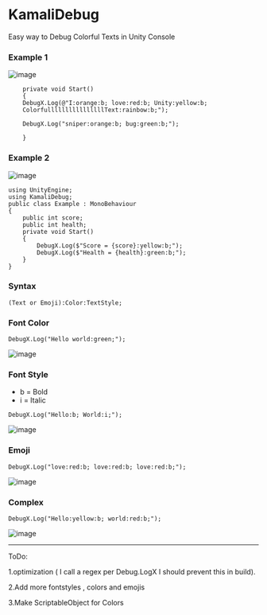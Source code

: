 # KamaliDebug
Easy way to Debug Colorful Texts in Unity Console


### Example 1 

![image](https://user-images.githubusercontent.com/16706911/66844927-0af01480-ef7c-11e9-8202-a2d35878955e.png)


```
    private void Start()
    {
    DebugX.Log(@"I:orange:b; love:red:b; Unity:yellow:b;
    ColorfullllllllllllllllText:rainbow:b;");
    
    DebugX.Log("sniper:orange:b; bug:green:b;");

    }
```

### Example 2


![image](https://user-images.githubusercontent.com/16706911/67084273-808cf800-f1a9-11e9-9a12-a283fc66b957.png)

```
using UnityEngine;
using KamaliDebug;
public class Example : MonoBehaviour
{
    public int score;
    public int health;
    private void Start()
    {
        DebugX.Log($"Score = {score}:yellow:b;");
        DebugX.Log($"Health = {health}:green:b;");
    }
}
```



### Syntax 

```(Text or Emoji):Color:TextStyle;```




### Font Color

```DebugX.Log("Hello world:green;");```




![image](https://user-images.githubusercontent.com/16706911/66838611-d2e3d400-ef71-11e9-8721-c71773f4cd79.png)

### Font Style 
* b = Bold
* i = Italic

```DebugX.Log("Hello:b; World:i;");```


    
![image](https://user-images.githubusercontent.com/16706911/66840783-72569600-ef75-11e9-80c7-4d0d3e8ffab2.png)


### Emoji

```DebugX.Log("love:red:b; love:red:b; love:red:b;");```


![image](https://user-images.githubusercontent.com/16706911/66839173-dd529d80-ef72-11e9-9010-eac6aaf06411.png)




### Complex

```DebugX.Log("Hello:yellow:b; world:red:b;");```

![image](https://user-images.githubusercontent.com/16706911/66838419-7da7c280-ef71-11e9-83c6-d0dda9d5d75f.png)



___________

ToDo:

1.optimization ( I call a regex per Debug.LogX I should prevent this in build).

2.Add more fontstyles , colors and emojis

3.Make ScriptableObject for Colors

